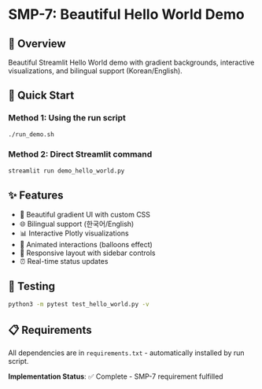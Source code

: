 # SMP-7: Beautiful Hello World Demo

## 🌟 Overview
Beautiful Streamlit Hello World demo with gradient backgrounds, interactive visualizations, and bilingual support (Korean/English).

## 🚀 Quick Start

### Method 1: Using the run script
```bash
./run_demo.sh
```

### Method 2: Direct Streamlit command
```bash
streamlit run demo_hello_world.py
```

## ✨ Features
- 🎨 Beautiful gradient UI with custom CSS
- 🌐 Bilingual support (한국어/English)
- 📊 Interactive Plotly visualizations
- 🎉 Animated interactions (balloons effect)
- 📱 Responsive layout with sidebar controls
- ⏰ Real-time status updates

## 🧪 Testing
```bash
python3 -m pytest test_hello_world.py -v
```

## 📋 Requirements
All dependencies are in `requirements.txt` - automatically installed by run script.

**Implementation Status**: ✅ Complete - SMP-7 requirement fulfilled
